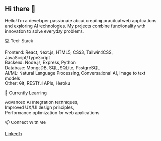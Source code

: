 ## Hi there 👋  

Hello! I'm a developer passionate about creating practical web applications and exploring AI technologies. My projects combine functionality with innovation to solve everyday problems.  

💻 Tech Stack  

Frontend: React, Next.js, HTML5, CSS3, TailwindCSS, JavaScript/TypeScript  
Backend: Node.js, Express, Python  
Database: MongoDB, SQL, SQLite, PostgreSQL  
AI/ML: Natural Language Processing, Conversational AI, Image to text models  
Other: Git, RESTful APIs, Heroku 

🌱 Currently Learning

Advanced AI integration techniques,  
Improved UX/UI design principles,  
Performance optimization for web applications  

📫 Connect With Me

[LinkedIn](https://www.linkedin.com/in/chadfdalrymple/)
